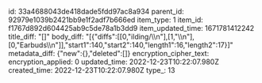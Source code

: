 id: 33a4688043de418dade5fdd97ac8a934
parent_id: 92979e1039b2421bb9e1f2adf7b666ed
item_type: 1
item_id: f1767d892d604425ab9c5de78a1b3dd9
item_updated_time: 1671781412242
title_diff: "[]"
body_diff: "[{\"diffs\":[[0,\"ilding/\\\n\"],[1,\"\\\n\"],[0,\"Earbuds\\\n\"]],\"start1\":140,\"start2\":140,\"length1\":16,\"length2\":17}]"
metadata_diff: {"new":{},"deleted":[]}
encryption_cipher_text: 
encryption_applied: 0
updated_time: 2022-12-23T10:22:07.980Z
created_time: 2022-12-23T10:22:07.980Z
type_: 13